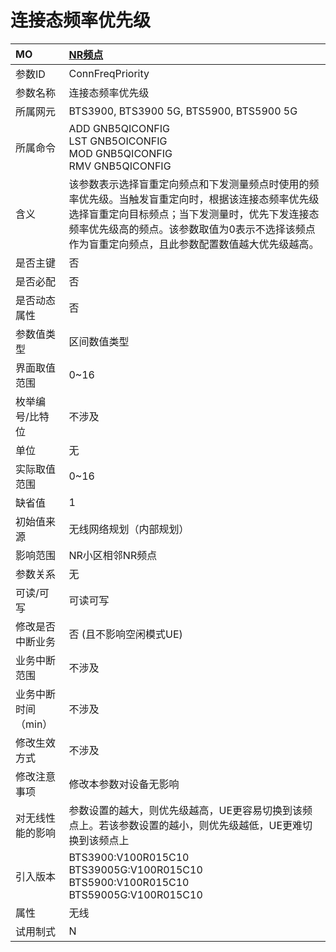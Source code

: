 # 连接态频率优先级<table><thread><tr><th align = "left">MO</th><th align = "left"><a href = "index.html#连接态频率优先级-11">NR频点</a></td></tr></thread><tbody><tr><td>参数ID</td><td>ConnFreqPriority</td></tr><tr><td>参数名称</td><td>连接态频率优先级</td></tr><tr><td>所属网元</td><td>BTS3900, BTS3900 5G, BTS5900, BTS5900 5G</td></tr><tr><td>所属命令</td><td>ADD GNB5QICONFIG<br>LST GNB5OICONFIG<br>MOD GNB5QICONFIG<br>RMV GNB5QICONFIG</td></tr><tr><td>含义</td><td>该参数表示选择盲重定向频点和下发测量频点时使用的频率优先级。当触发盲重定向时，根据该连接态频率优先级选择盲重定向目标频点；当下发测量时，优先下发连接态频率优先级高的频点。该参数取值为0表示不选择该频点作为盲重定向频点，且此参数配置数值越大优先级越高。</td></tr><tr><td>是否主键</td><td>否</td></tr><tr><td>是否必配</td><td>否</td></tr><tr><td>是否动态属性</td><td>否</td></tr><tr><td>参数值类型</td><td>区间数值类型</td></tr><tr><td>界面取值范围</td><td>0~16</td></tr><tr><td>枚举编号/比特位</td><td>不涉及</td></tr><tr><td>单位</td><td>无</td></tr><tr><td>实际取值范围</td><td>0~16</td></tr><tr><td>缺省值</td><td>1</td></tr><tr><td>初始值来源</td><td>无线网络规划（内部规划）</td></tr><tr><td>影响范围</td><td>NR小区相邻NR频点</td></tr><tr><td>参数关系</td><td>无</td></tr><tr><td>可读/可写</td><td>可读可写</td></tr><tr><td>修改是否中断业务</td><td>否 (且不影响空闲模式UE)</td></tr><tr><td>业务中断范围</td><td>不涉及</td></tr><tr><td>业务中断时间（min）</td><td>不涉及</td></tr><tr><td>修改生效方式</td><td>不涉及</td></tr><tr><td>修改注意事项</td><td>修改本参数对设备无影响</td></tr><tr><td>对无线性能的影响</td><td>参数设置的越大，则优先级越高，UE更容易切换到该频点上。若该参数设置的越小，则优先级越低，UE更难切换到该频点上</td></tr><tr><td>引入版本</td><td>BTS3900:V100R015C10<br>BTS39005G:V100R015C10<br>BTS5900:V100R015C10<br>BTS59005G:V100R015C10</td></tr><tr><td>属性</td><td>无线</td></tr><tr><td>试用制式</td><td>N</td></tr></tbody></table>